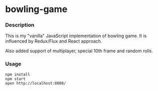 bowling-game
=====================
### Description

This is my "vanilla" JavaScript implementation of bowling game. It is influenced by Redux/Flux and React approach.

Also added support of multiplayer, special 10th frame and random rolls.

### Usage

```
npm install
npm start
open http://localhost:8080/
```
